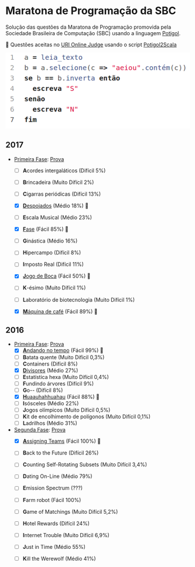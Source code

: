 # Maratona de Programação da SBC

Solução das questões da Maratona de Programação promovida pela Sociedade Brasileira de Computação (SBC)
usando a linguagem [Potigol](http://potigol.github.io).

:balloon: Questões aceitas no [URI Online Judge](https://www.urionlinejudge.com.br) usando o script [Potigol2Scala](https://potigol.github.io/potigol2scala/)

![Questão 1](2016h.png)

## 2017
 - [Primeira Fase](http://maratona.ime.usp.br/vagas17.html): [Prova](http://maratona.ime.usp.br/prim-fase17/maratona.pdf)
   - [ ] **A**cordes intergaláticos (Difícil 5%)
   - [ ] **B**rincadeira (Muito Difícil 2%)
   - [ ] **C**igarras periódicas (Difícil 13%)
   - [X] [**D**espojados](2017/fase1/D.poti) (Médio 18%) :balloon:
   - [ ] **E**scala Musical (Médio 23%)
   - [X] [**F**ase](2017/fase1/F.poti) (Fácil 85%) :balloon:
   - [ ] **G**inástica (Médio 16%)
   - [ ] **H**ipercampo (Difícil 8%)
   - [ ] **I**mposto Real (Difícil 11%)
   - [X] [**J**ogo de Boca](2017/fase1/J.poti) (Fácil 50%) :balloon:
   - [ ] **K**-ésimo (Muito Difícil 1%)
   - [ ] **L**aboratório de biotecnologia (Muito Difícil 1%)
   - [X] [**M**áquina de café](2017/fase1/M.poti) (Fácil 89%) :balloon:


## 2016
 - [Primeira Fase](http://maratona.ime.usp.br/vagas16.html): [Prova](http://maratona.ime.usp.br/prim-fase16/maratona.pdf)
   - [X] [**A**ndando no tempo](2016/fase1/A.poti) (Fácil 99%) :balloon:
   - [ ] **B**atata quente (Muito Difícil 0,3%)
   - [ ] **C**ontainers (Difícil 8%)
   - [X] [**D**ivisores](2016/fase1/D.poti) (Médio 27%)
   - [ ] **E**statística hexa (Muito Difícil 0,4%)
   - [ ] **F**undindo árvores (Difícil 9%)
   - [ ] **G**o-- (Difícil 8%)
   - [X] [**H**uaauhahhuahau](2016/fase1/H.poti) (Fácil 88%) :balloon:
   - [ ] **I**sósceles (Médio 22%)
   - [ ] **J**ogos olímpicos (Muito Difícil 0,5%)
   - [ ] **K**it de encolhimento de polígonos (Muito Difícil 0,1%)
   - [ ] **L**adrilhos (Médio 31%)

 - [Segunda Fase](http://maratona.ime.usp.br/vagas16.html): [Prova](http://maratona.ime.usp.br/prim-fase16/maratona.pdf)
   - [X] [**A**ssigning Teams](2016/fase2/A.poti) (Fácil 100%) :balloon:
   - [ ] **B**ack to the Future (Difícil 26%)
   - [ ] **C**ounting Self-Rotating Subsets (Muito Difícil 3,4%)
   - [ ] **D**ating On-Line (Médio 79%)
   - [ ] **E**mission Spectrum (???)
   - [ ] **F**arm robot (Fácil 100%)
   - [ ] **G**ame of Matchings (Muito Difícil 5,2%)
   - [ ] **H**otel Rewards (Difícil 24%)
   - [ ] **I**nternet Trouble (Muito Difícil 6,9%)
   - [ ] **J**ust in Time (Médio 55%)
   - [ ] **K**ill the Werewolf (Médio 41%)

